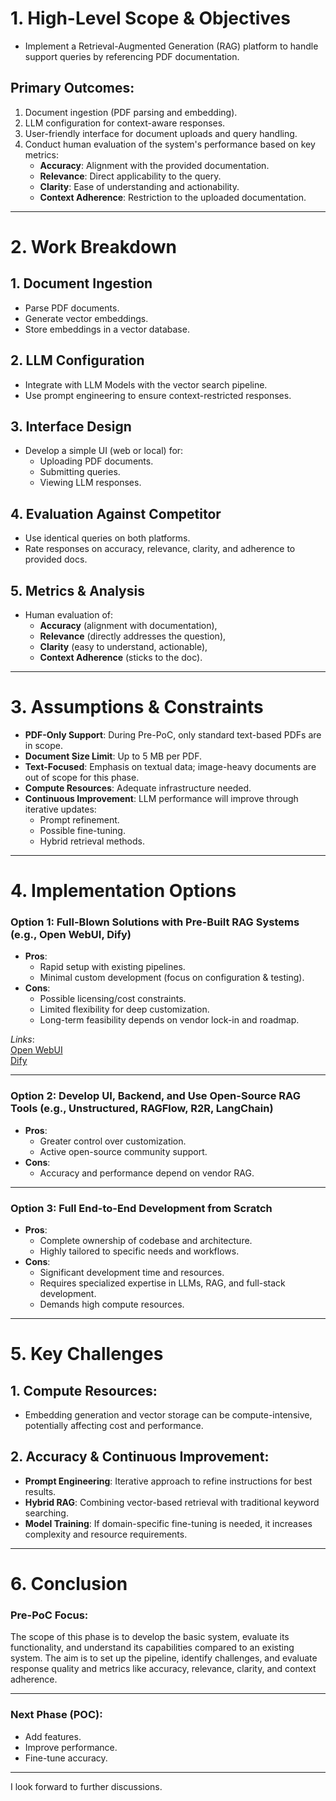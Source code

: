 # 1. High-Level Scope & Objectives
* Implement a Retrieval-Augmented Generation (RAG) platform to handle support queries by referencing PDF documentation.

## Primary Outcomes:
1. Document ingestion (PDF parsing and embedding).
2. LLM configuration for context-aware responses.
3. User-friendly interface for document uploads and query handling.
4. Conduct human evaluation of the system's performance based on key metrics:
    - **Accuracy**: Alignment with the provided documentation.
    - **Relevance**: Direct applicability to the query.
    - **Clarity**: Ease of understanding and actionability.
    - **Context Adherence**: Restriction to the uploaded documentation.

---

# 2. Work Breakdown

## 1. Document Ingestion
* Parse PDF documents.
* Generate vector embeddings.
* Store embeddings in a vector database.

## 2. LLM Configuration
* Integrate with LLM Models with the vector search pipeline.
* Use prompt engineering to ensure context-restricted responses.

## 3. Interface Design
* Develop a simple UI (web or local) for:
    * Uploading PDF documents.
    * Submitting queries.
    * Viewing LLM responses.

## 4. Evaluation Against Competitor
* Use identical queries on both platforms.
* Rate responses on accuracy, relevance, clarity, and adherence to provided docs.

## 5. Metrics & Analysis
* Human evaluation of:
    - **Accuracy** (alignment with documentation),
    - **Relevance** (directly addresses the question),
    - **Clarity** (easy to understand, actionable),
    - **Context Adherence** (sticks to the doc).

---

# 3. Assumptions & Constraints
* **PDF-Only Support**: During Pre-PoC, only standard text-based PDFs are in scope.
* **Document Size Limit**: Up to 5 MB per PDF.
* **Text-Focused**: Emphasis on textual data; image-heavy documents are out of scope for this phase.
* **Compute Resources**: Adequate infrastructure needed.
* **Continuous Improvement**: LLM performance will improve through iterative updates:
    - Prompt refinement.
    - Possible fine-tuning.
    - Hybrid retrieval methods.

---

# 4. Implementation Options

### **Option 1: Full-Blown Solutions with Pre-Built RAG Systems** (e.g., Open WebUI, Dify)
* **Pros**:
    - Rapid setup with existing pipelines.
    - Minimal custom development (focus on configuration & testing).
* **Cons**:
    - Possible licensing/cost constraints.
    - Limited flexibility for deep customization.
    - Long-term feasibility depends on vendor lock-in and roadmap.

*Links*:  
[Open WebUI](https://docs.openwebui.com/tutorials/tips/rag-tutorial)  
[Dify](https://docs.dify.ai)

---

### **Option 2: Develop UI, Backend, and Use Open-Source RAG Tools** (e.g., Unstructured, RAGFlow, R2R, LangChain)
* **Pros**:
    - Greater control over customization.
    - Active open-source community support.
* **Cons**:
    - Accuracy and performance depend on vendor RAG.

---

### **Option 3: Full End-to-End Development from Scratch**
* **Pros**:
    - Complete ownership of codebase and architecture.
    - Highly tailored to specific needs and workflows.
* **Cons**:
    - Significant development time and resources.
    - Requires specialized expertise in LLMs, RAG, and full-stack development.
    - Demands high compute resources.

---

# 5. Key Challenges

## 1. Compute Resources:
* Embedding generation and vector storage can be compute-intensive, potentially affecting cost and performance.

## 2. Accuracy & Continuous Improvement:
* **Prompt Engineering**: Iterative approach to refine instructions for best results.
* **Hybrid RAG**: Combining vector-based retrieval with traditional keyword searching.
* **Model Training**: If domain-specific fine-tuning is needed, it increases complexity and resource requirements.

---

# 6. Conclusion

### Pre-PoC Focus:
The scope of this phase is to develop the basic system, evaluate its functionality, and understand its capabilities compared to an existing system. The aim is to set up the pipeline, identify challenges, and evaluate response quality and metrics like accuracy, relevance, clarity, and context adherence.

---

### Next Phase (POC):
* Add features.
* Improve performance.
* Fine-tune accuracy.

---

I look forward to further discussions.
